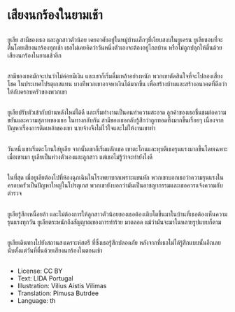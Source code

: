 # เสียงนกร้องในยามเช้า

##
ยูเลีย สามีของเธอ และลูกสาวตัวน้อย เคยอาศัยอยู่ในหมู่บ้านเล็กๆที่เงียบสงบในยูเครน ยูเลียชอบที่จะตื่นโดยเสียงนกร้องทุกเช้า เธอไม่เคยคิดว่าวันหนึ่งตัวเองจะต้องอยู่ไกลบ้าน หรือไม่ถูกปลุกให้ตื่นด้วยเสียงนกร้องในยามเช้าอีก

##
สามีของเธอมักจะบ่นว่าไม่ค่อยมีเงิน และเขาก็เริ่มดื่มเหล้าอย่างหนัก พวกเขาตัดสินใจที่จะไปลองเสี่ยงโชค ในประเทศโปรตุเกสแทน บางทีพวกเขาอาจหาเงินได้มากขึ้น เพื่อสร้างบ้านและสร้างอนาคตที่ดีกว่าให้กับครอบครัวของพวกเขา

##
ยูเลียปรับตัวเข้ากับบ้านหลังใหม่ได้ดี และเริ่มทำงานเป็นคนทำความสะอาด ลูกค้าของเธอชื่นชมต่อความขยันและความสุภาพของเธอ ในทางกลับกัน สามีของเธอกลับรู้สึกว่าถูกทอดทิ้งมากขึ้นเรื่อยๆ เนื่องจากปัญหาเรื่องการติดเหล้าของเขา นายจ้างจึงไม่ไว้ใจและไม่ให้งานเขาทำ

##
วันหนึ่งเขาเริ่มตะโกนใส่ยูเลีย จากนั้นเขาก็เริ่มผลักเธอ เขาตะโกนและทุบตีเธอรุนแรงมากขึ้นโดยเฉพาะเมื่อเขาเมา ยูเลียเป็นห่วงตัวเองและลูกสาว แต่เธอไม่รู้ว่าจะทำยังไงดี

##
ในที่สุด เมื่อยูเลียต้องไปที่ห้องฉุกเฉินในโรงพยาบาลเพราะแขนหัก พวกเขาบอกเธอว่าความรุนแรงในครอบครัวเป็นปัญหาใหญ่ในโปรตุเกส พวกเขายังบอกว่ามันเป็นอาชญากรรมและเธอควรแจ้งความกับตำรวจ

##
ยูเลียรู้สึกเหนื่อยล้า และไม่ต้องการให้ลูกสาวตัวน้อยของเธอต้องเติบโตขึ้นมาในบ้านที่เธอต้องเห็นความรุนแรงทุกวัน ยูเลียตระหนักถึงสัญญาณของการทำร้าย มาตลอด แม้ว่ามันจะมาในหลายรูปแบบก็ตาม

##
ยูเลียเดินทางไปยังสถานสงเคราะห์สตรี ที่ซึ่งเธอรู้สึกปลอดภัย หลังจากที่เธอไม่ได้รู้สึกแบบนั้นอีกเลย นับตั้งแต่วันที่ตื่นด้วยเสียงนกร้องในตอนเช้า

##
* License: CC BY
* Text: LIDA Portugal
* Illustration: Vilius Aistis Vilimas
* Translation: Pimusa Butrdee
* Language: th
